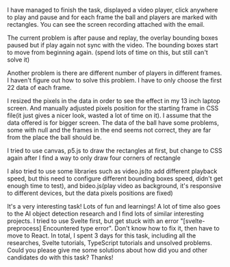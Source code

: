 I have managed to finish the task, displayed a video player, click anywhere to play and pause and for each frame the ball and players are marked with rectangles. You can see the screen recording attached with the email.

The current problem is after pause and replay, the overlay bounding boxes paused but if play again not sync with the video. The bounding boxes start to move from beginning again. (spend lots of time on this, but still can't solve it)

Another problem is there are different number of players in different frames. I haven't figure out how to solve this problem. I have to only choose the first 22 data of each frame.

I resized the pixels in the data in order to see the effect in my 13 inch laptop screen. And manually adjusted pixels position for the starting frame in CSS file(it just gives a nicer look, wasted a lot of time on it). I assume that the data offered is for bigger screen. The data of the ball have some problems, some with null and the frames in the end seems not correct, they are far from the place the ball should be.

I tried to use canvas, p5.js to draw the rectangles at first, but change to CSS again after I find a way to only draw four corners of rectangle

I also tried to use some libraries such as video.js(to add different playback speed, but this need to configure different bounding boxes speed, didn't get enough time to test), and bideo.js(play video as background, it's responsive to different devices, but the data pixels positions are fixed)

It's a very interesting task! Lots of fun and learnings! A lot of time also goes to the AI object detection research and I find lots of similar interesting projects. I tried to use Svelte first, but get stuck with an error "[svelte-preprocess] Encountered type error". Don't know how to fix it, then have to move to React. In total, I spent 3 days for this task, including all the researches, Svelte tutorials, TypeScript tutorials and unsolved problems. Could you please give me some solutions about how did you and other candidates do with this task? Thanks!

